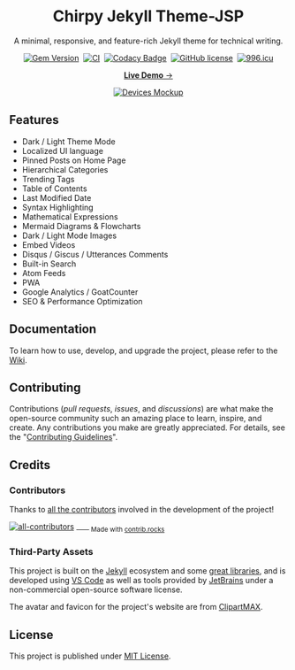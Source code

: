 <div align="center">

# Chirpy Jekyll Theme-JSP

A minimal, responsive, and feature-rich Jekyll theme for technical writing.

[![Gem Version](https://img.shields.io/gem/v/jekyll-theme-chirpy?color=brightgreen)][gem]&nbsp;
[![CI](https://github.com/cotes2020/jekyll-theme-chirpy/actions/workflows/ci.yml/badge.svg?branch=master&event=push)][ci]&nbsp;
[![Codacy Badge](https://app.codacy.com/project/badge/Grade/4e556876a3c54d5e8f2d2857c4f43894)][codacy]&nbsp;
[![GitHub license](https://img.shields.io/github/license/cotes2020/jekyll-theme-chirpy.svg)][license]&nbsp;
[![996.icu](https://img.shields.io/badge/link-996.icu-%23FF4D5B.svg)](https://996.icu)

[**Live Demo** →][demo]

[![Devices Mockup](https://chirpy-img.netlify.app/commons/devices-mockup.png)][demo]

</div>

## Features

- Dark / Light Theme Mode
- Localized UI language
- Pinned Posts on Home Page
- Hierarchical Categories
- Trending Tags
- Table of Contents
- Last Modified Date
- Syntax Highlighting
- Mathematical Expressions
- Mermaid Diagrams & Flowcharts
- Dark / Light Mode Images
- Embed Videos
- Disqus / Giscus / Utterances Comments
- Built-in Search
- Atom Feeds
- PWA
- Google Analytics / GoatCounter
- SEO & Performance Optimization

## Documentation

To learn how to use, develop, and upgrade the project, please refer to the [Wiki][wiki].

## Contributing

Contributions (_pull requests_, _issues_, and _discussions_) are what make the open-source community such an amazing place
to learn, inspire, and create. Any contributions you make are greatly appreciated.
For details, see the "[Contributing Guidelines][contribute-guide]".

## Credits

### Contributors

Thanks to [all the contributors][contributors] involved in the development of the project!

[![all-contributors](https://contrib.rocks/image?repo=cotes2020/jekyll-theme-chirpy&columns=16)][contributors]
<sub> —— Made with [contrib.rocks](https://contrib.rocks)</sub>

### Third-Party Assets

This project is built on the [Jekyll][jekyllrb] ecosystem and some [great libraries][lib], and is developed using [VS Code][vscode] as well as tools provided by [JetBrains][jetbrains] under a non-commercial open-source software license.

The avatar and favicon for the project's website are from [ClipartMAX][clipartmax].

## License

This project is published under [MIT License][license].

[gem]: https://rubygems.org/gems/jekyll-theme-chirpy
[ci]: https://github.com/cotes2020/jekyll-theme-chirpy/actions/workflows/ci.yml?query=event%3Apush+branch%3Amaster
[codacy]: https://app.codacy.com/gh/cotes2020/jekyll-theme-chirpy/dashboard?utm_source=gh&utm_medium=referral&utm_content=&utm_campaign=Badge_grade
[license]: https://github.com/cotes2020/jekyll-theme-chirpy/blob/master/LICENSE
[jekyllrb]: https://jekyllrb.com/
[clipartmax]: https://www.clipartmax.com/middle/m2i8b1m2K9Z5m2K9_ant-clipart-childrens-ant-cute/
[demo]: https://cotes2020.github.io/chirpy-demo/
[wiki]: https://github.com/cotes2020/jekyll-theme-chirpy/wiki
[contribute-guide]: https://github.com/cotes2020/jekyll-theme-chirpy/blob/master/docs/CONTRIBUTING.md
[contributors]: https://github.com/cotes2020/jekyll-theme-chirpy/graphs/contributors
[lib]: https://github.com/cotes2020/chirpy-static-assets
[vscode]: https://code.visualstudio.com/
[jetbrains]: https://www.jetbrains.com/?from=jekyll-theme-chirpy
